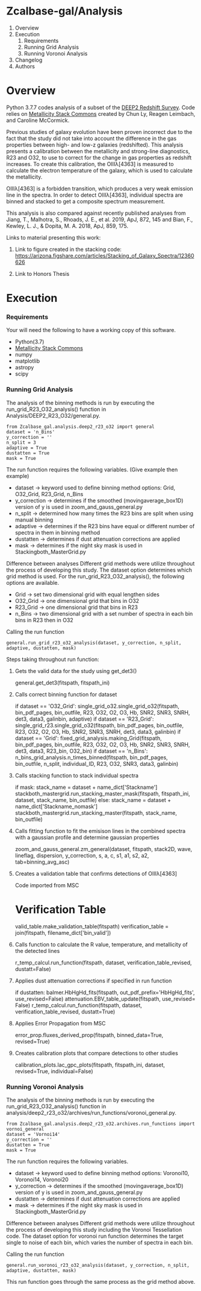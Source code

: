 # Zcalbase-gal/Analysis

1. Overview
2. Execution 
    1. Requirements
    2. Running Grid Analysis 
    3. Running Voronoi Analysis 
3. Changelog
4. Authors

# Overview

Python 3.7.7 codes analysis of a subset of the [DEEP2 Redshift Survey](http://deep.ps.uci.edu).
Code relies on [Metallicity Stack Commons](https://github.com/astrochun/Metallicity_Stack_Commons)
created by Chun Ly, Reagen Leimbach, and Caroline McCormick. 

Previous studies of galaxy evolution have been proven incorrect due to the fact that the study did not take into 
account the difference in the gas properties between high- and low-z galaxies (redshifted). This analysis presents
a calibration between the metallicity and strong-line diagnostics, R23 and O32, to use to correct for the change 
in gas properties as redshift increases. To create this calibration, the OIIIλ[4363] is measured to calculate
the electron temperature of the galaxy, which is used to calculate the metallicity. 

OIIIλ[4363] is a forbidden transition, which produces a very weak emission line in the spectra. In order to 
detect OIIIλ[4363], individual spectra are binned and stacked to get a composite spectrum measurement. 

This analysis is also compared against recently published analyses from 
Jiang, T., Malhotra, S., Rhoads, J. E., et al. 2019, ApJ, 872, 145  and 
Bian, F., Kewley, L. J., & Dopita, M. A. 2018, ApJ, 859, 175. 

Links to material presenting this work: 
1. Link to figure created in the stacking code: 
https://arizona.figshare.com/articles/Stacking_of_Galaxy_Spectra/12360626

2. Link to Honors Thesis

# Execution 

### Requirements 
Your will need the following to have a working copy of this software.

- Python(3.7)
- [Metallicity Stack Commons](https://github.com/astrochun/Metallicity_Stack_Commons)
- numpy 
- matplotlib
- astropy
- scipy

### Running Grid Analysis 
The analysis of the binning methods is run by executing the run_grid_R23_O32_analysis() 
function in Analysis/DEEP2_R23_O32/general.py. 



    from Zcalbase_gal.analysis.deep2_r23_o32 import general
    dataset = 'n_Bins'
    y_correction = ''
    n_split = 3
    adaptive = True 
    dustatten = True
    mask = True


The run function requires the following variables. (Give example then example)

- dataset -> keyword used to define binning method  options: Grid, O32_Grid, R23_Grid, n_Bins
- y_correction -> determines if the smoothed (movingaverage_box1D) version of y is used in zoom_and_gauss_general.py
- n_split -> determined how many times the R23 bins are split when using manual binning
- adaptive -> determines if the R23 bins have equal or different number of spectra in them in binning method
- dustatten -> determines if dust attenuation corrections are applied
- mask -> determines if the night sky mask is used in Stackingboth_MasterGrid.py

Difference between analyses
Different grid methods were utilize throughout the process of developing this study. The dataset option determines
which grid method is used. For the run_grid_R23_O32_analysis(), the following options are available. 
- Grid -> set two dimensional grid with equal lengthen sides 
- O32_Grid -> one dimensional grid that bins in O32 
- R23_Grid -> one dimensional grid that bins in R23
- n_Bins -> two dimensional grid with a set number of spectra in each bin
            bins in R23 then in O32

Calling the run function


    general.run_grid_r23_o32_analysis(dataset, y_correction, n_split, 
    adaptive, dustatten, mask)
    

Steps taking throughout run function: 

1. Gets the valid data for the study using get_det3() 

 
    general.get_det3(fitspath, fitspath_ini)
    
    
2. Calls correct binning function for dataset 

   
   
    if dataset == 'O32_Grid':
        single_grid_o32.single_grid_o32(fitspath, bin_pdf_pages, bin_outfile,
                                        R23, O32, O2, O3, Hb, SNR2, SNR3, SNRH,
                                        det3, data3, galinbin, adaptive)
    if dataset == 'R23_Grid':
        single_grid_r23.single_grid_o32(fitspath, bin_pdf_pages, bin_outfile,
                                        R23, O32, O2, O3, Hb, SNR2, SNR3, SNRH,
                                        det3, data3, galinbin)
    if dataset == 'Grid':
        fixed_grid_analysis.making_Grid(fitspath, bin_pdf_pages, bin_outfile,
                                        R23, O32, O2, O3, Hb, SNR2, SNR3, SNRH, det3, data3,
                                        R23_bin, O32_bin)
    if dataset == 'n_Bins':
        n_bins_grid_analysis.n_times_binned(fitspath, bin_pdf_pages, bin_outfile, n_split, individual_ID,
                                            R23, O32, SNR3, data3, galinbin)
   

3. Calls stacking function to stack individual spectra 
   
   
    if mask:
            stack_name = dataset + name_dict['Stackname']
            stackboth_mastergrid.run_stacking_master_mask(fitspath, fitspath_ini,
                                                          dataset, stack_name, bin_outfile)
        else:
            stack_name = dataset + name_dict['Stackname_nomask']
            stackboth_mastergrid.run_stacking_master(fitspath, stack_name, bin_outfile)
   

4. Calls fitting function to fit the emisison lines in the combined spectra 
with a gaussian profile and determine gaussian properties 
   
   
    zoom_and_gauss_general.zm_general(dataset, fitspath, stack2D, wave, lineflag, dispersion, y_correction,
                                      s, a, c, s1, a1, s2, a2, tab=binning_avg_asc)
   

5. Creates a validation table that confirms detections of OIIIλ[4363]

   Code imported from MSC
   
   
    # Verification Table
    valid_table.make_validation_table(fitspath)
    verification_table = join(fitspath, filename_dict['bin_valid'])
   

6. Calls function to calculate the R value, temperature, and metallicity of the detected lines
   
   
    r_temp_calcul.run_function(fitspath, dataset, verification_table_revised, dustatt=False)
   

7. Applies dust attenuation corrections if specified in run function 
   
   
    if dustatten:
        balmer.HbHgHd_fits(fitspath, out_pdf_prefix='HbHgHd_fits', use_revised=False)
        attenuation.EBV_table_update(fitspath, use_revised= False)
        r_temp_calcul.run_function(fitspath, dataset, verification_table_revised, dustatt=True)
   

8. Applies Error Propagation from MSC
   
   
    error_prop.fluxes_derived_prop(fitspath, binned_data=True, revised=True)
   

9. Creates calibration plots that compare detections to other studies 
   
   
    calibration_plots.lac_gpc_plots(fitspath, fitspath_ini, dataset, revised=True, individual=False)
   

### Running Voronoi Analysis 
The analysis of the binning methods is run by executing the run_grid_R23_O32_analysis() 
function in analysis/deep2_r23_o32/archives/run_functions/voronoi_general.py. 



    from Zcalbase_gal.analysis.deep2_r23_o32.archives.run_functions import vornoi_general
    dataset = 'Vornoi14'
    y_correction = ''
    dustatten = True
    mask = True


The run function requires the following variables. 

- dataset -> keyword used to define binning method  options: Voronoi10, Voronoi14, Voronoi20 
- y_correction -> determines if the smoothed (movingaverage_box1D) version of y is used in zoom_and_gauss_general.py
- dustatten -> determines if dust attenuation corrections are applied
- mask -> determines if the night sky mask is used in Stackingboth_MasterGrid.py

Difference between analyses
Different grid methods were utilize throughout the process of developing this study including the Voronoi 
Tessellation code. The dataset option for voronoi run function determines the target single to noise of each bin,
which varies the number of spectra in each bin. 

Calling the run function


    general.run_voronoi_r23_o32_analysis(dataset, y_correction, n_split, 
    adaptive, dustatten, mask)
    

This run function goes through the same process as the grid method above. 